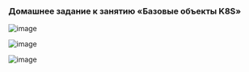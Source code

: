 ### Домашнее задание к занятию «Базовые объекты K8S»

![image](https://github.com/YagudinTimur/devops-netelogy/assets/42189764/a2299d36-6c81-48a0-b96c-f80b3797c140)


![image](https://github.com/YagudinTimur/devops-netelogy/assets/42189764/61dec462-fc5c-4e2d-b7bc-28fc89da8867)

![image](https://github.com/YagudinTimur/devops-netelogy/assets/42189764/27f6e562-91e8-4679-b277-e833856542ad)

